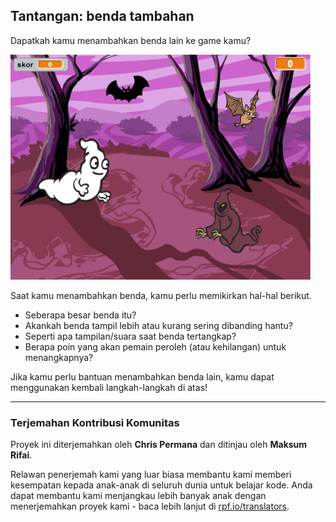 ## Tantangan: benda tambahan

Dapatkah kamu menambahkan benda lain ke game kamu?

![tangkapan layar](images/ghost-final.png)

Saat kamu menambahkan benda, kamu perlu memikirkan hal-hal berikut.

+ Seberapa besar benda itu?
+ Akankah benda tampil lebih atau kurang sering dibanding hantu?
+ Seperti apa tampilan/suara saat benda tertangkap?
+ Berapa poin yang akan pemain peroleh (atau kehilangan) untuk menangkapnya?

Jika kamu perlu bantuan menambahkan benda lain, kamu dapat menggunakan kembali langkah-langkah di atas!

***
### Terjemahan Kontribusi Komunitas 

Proyek ini diterjemahkan oleh **Chris Permana** dan ditinjau oleh **Maksum Rifai**.

Relawan penerjemah kami yang luar biasa membantu kami memberi kesempatan kepada anak-anak di seluruh dunia untuk belajar kode. Anda dapat membantu kami menjangkau lebih banyak anak dengan menerjemahkan proyek kami - baca lebih lanjut di [rpf.io/translators](https://rpf.io/translators).